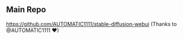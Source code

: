 
## Main Repo
https://github.com/AUTOMATIC1111/stable-diffusion-webui (Thanks to @AUTOMATIC1111 ❤)

